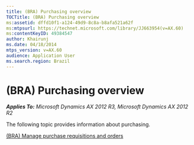 ```yaml
---
title: (BRA) Purchasing overview
TOCTitle: (BRA) Purchasing overview
ms:assetid: dffd10f1-a124-49d9-8c8a-b8afa521a62f
ms:mtpsurl: https://technet.microsoft.com/library/JJ663954(v=AX.60)
ms:contentKeyID: 49384547
author: Khairunj
ms.date: 04/18/2014
mtps_version: v=AX.60
audience: Application User
ms.search.region: Brazil
---
```


# (BRA) Purchasing overview 


_**Applies To:** Microsoft Dynamics AX 2012 R3, Microsoft Dynamics AX 2012 R2_

The following topic provides information about purchasing.

[(BRA) Manage purchase requisitions and orders](bra-manage-purchase-requisitions-and-orders.md)

  


